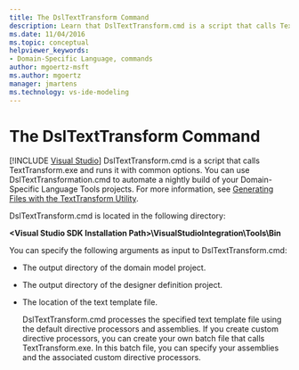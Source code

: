 ```yaml
---
title: The DslTextTransform Command
description: Learn that DslTextTransform.cmd is a script that calls TextTransform.exe and runs it with common options.
ms.date: 11/04/2016
ms.topic: conceptual
helpviewer_keywords:
- Domain-Specific Language, commands
author: mgoertz-msft
ms.author: mgoertz
manager: jmartens
ms.technology: vs-ide-modeling
---
```

# The DslTextTransform Command

 [!INCLUDE [Visual Studio](~/includes/applies-to-version/vs-windows-only.md)]
DslTextTransform.cmd is a script that calls TextTransform.exe and runs it with common options. You can use DslTextTransformation.cmd to automate a nightly build of your Domain-Specific Language Tools projects. For more information, see [Generating Files with the TextTransform Utility](../modeling/generating-files-with-the-texttransform-utility.md).

 DslTextTransform.cmd is located in the following directory:

 **\<Visual Studio SDK Installation Path>\VisualStudioIntegration\Tools\Bin**

 You can specify the following arguments as input to DslTextTransform.cmd:

- The output directory of the domain model project.

- The output directory of the designer definition project.

- The location of the text template file.

  DslTextTransform.cmd processes the specified text template file using the default directive processors and assemblies. If you create custom directive processors, you can create your own batch file that calls TextTransform.exe. In this batch file, you can specify your assemblies and the associated custom directive processors.
